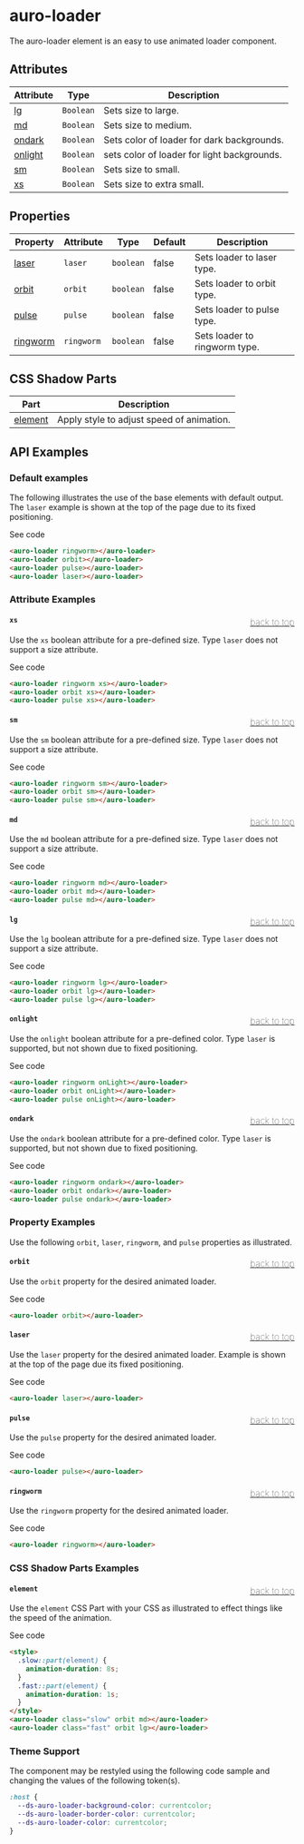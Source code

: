 <!-- AURO-GENERATED-CONTENT:START (FILE:src=../docs/api.md) -->
<!-- The below content is automatically added from ../docs/api.md -->

# auro-loader

The auro-loader element is an easy to use animated loader component.

## Attributes

| Attribute | Type      | Description                                 |
|-----------|-----------|---------------------------------------------|
| [lg](#lg)      | `Boolean` | Sets size to large.                         |
| [md](#md)      | `Boolean` | Sets size to medium.                        |
| [ondark](#ondark)  | `Boolean` | Sets color of loader for dark backgrounds.  |
| [onlight](#onlight) | `Boolean` | sets color of loader for light backgrounds. |
| [sm](#sm)      | `Boolean` | Sets size to small.                         |
| [xs](#xs)      | `Boolean` | Sets size to extra small.                   |

## Properties

| Property   | Attribute  | Type      | Default | Description                   |
|------------|------------|-----------|---------|-------------------------------|
| [laser](#laser)    | `laser`    | `boolean` | false   | Sets loader to laser type.    |
| [orbit](#orbit)    | `orbit`    | `boolean` | false   | Sets loader to orbit type.    |
| [pulse](#pulse)    | `pulse`    | `boolean` | false   | Sets loader to pulse type.    |
| [ringworm](#ringworm) | `ringworm` | `boolean` | false   | Sets loader to ringworm type. |

## CSS Shadow Parts

| Part      | Description                               |
|-----------|-------------------------------------------|
| [element](#element) | Apply style to adjust speed of animation. |
<!-- AURO-GENERATED-CONTENT:END -->

## API Examples

### Default examples

The following illustrates the use of the base elements with default output. The `laser` example is shown at the top of the page due to its fixed positioning.

<div class="exampleWrapper">
  <!-- AURO-GENERATED-CONTENT:START (FILE:src=../apiExamples/basic.html) -->
  <!-- The below content is automatically added from ../apiExamples/basic.html -->
  <auro-loader ringworm></auro-loader>
  <auro-loader orbit></auro-loader>
  <auro-loader pulse></auro-loader>
  <auro-loader laser></auro-loader>
  <!-- AURO-GENERATED-CONTENT:END -->
</div>
<auro-accordion alignRight>
  <span slot="trigger">See code</span>
<!-- AURO-GENERATED-CONTENT:START (CODE:src=../apiExamples/basic.html) -->
<!-- The below code snippet is automatically added from ../apiExamples/basic.html -->

```html
<auro-loader ringworm></auro-loader>
<auro-loader orbit></auro-loader>
<auro-loader pulse></auro-loader>
<auro-loader laser></auro-loader>
```
<!-- AURO-GENERATED-CONTENT:END -->
</auro-accordion>

### Attribute Examples

#### <a name="xs"></a>`xs`<a href="#" style="float: right; font-size: 1rem; font-weight: 100;">back to top</a>
Use the `xs` boolean attribute for a pre-defined size. Type `laser` does not support a size attribute.

<div class="exampleWrapper">
  <!-- AURO-GENERATED-CONTENT:START (FILE:src=../apiExamples/api_xs.html) -->
  <!-- The below content is automatically added from ../apiExamples/api_xs.html -->
  <auro-loader ringworm xs></auro-loader>
  <auro-loader orbit xs></auro-loader>
  <auro-loader pulse xs></auro-loader>
  <!-- AURO-GENERATED-CONTENT:END -->
</div>
<auro-accordion alignRight>
  <span slot="trigger">See code</span>
<!-- AURO-GENERATED-CONTENT:START (CODE:src=../apiExamples/api_xs.html) -->
<!-- The below code snippet is automatically added from ../apiExamples/api_xs.html -->

```html
<auro-loader ringworm xs></auro-loader>
<auro-loader orbit xs></auro-loader>
<auro-loader pulse xs></auro-loader>
```
<!-- AURO-GENERATED-CONTENT:END -->
</auro-accordion>

#### <a name="sm"></a>`sm`<a href="#" style="float: right; font-size: 1rem; font-weight: 100;">back to top</a>
Use the `sm` boolean attribute for a pre-defined size. Type `laser` does not support a size attribute.

<div class="exampleWrapper">
  <!-- AURO-GENERATED-CONTENT:START (FILE:src=../apiExamples/api_small.html) -->
  <!-- The below content is automatically added from ../apiExamples/api_small.html -->
  <auro-loader ringworm sm></auro-loader>
  <auro-loader orbit sm></auro-loader>
  <auro-loader pulse sm></auro-loader>
  <!-- AURO-GENERATED-CONTENT:END -->
</div>
<auro-accordion alignRight>
  <span slot="trigger">See code</span>
<!-- AURO-GENERATED-CONTENT:START (CODE:src=../apiExamples/api_small.html) -->
<!-- The below code snippet is automatically added from ../apiExamples/api_small.html -->

```html
<auro-loader ringworm sm></auro-loader>
<auro-loader orbit sm></auro-loader>
<auro-loader pulse sm></auro-loader>
```
<!-- AURO-GENERATED-CONTENT:END -->
</auro-accordion>

#### <a name="md"></a>`md`<a href="#" style="float: right; font-size: 1rem; font-weight: 100;">back to top</a>
Use the `md` boolean attribute for a pre-defined size. Type `laser` does not support a size attribute.

<div class="exampleWrapper">
  <!-- AURO-GENERATED-CONTENT:START (FILE:src=../apiExamples/api_medium.html) -->
  <!-- The below content is automatically added from ../apiExamples/api_medium.html -->
  <auro-loader ringworm md></auro-loader>
  <auro-loader orbit md></auro-loader>
  <auro-loader pulse md></auro-loader>
  <!-- AURO-GENERATED-CONTENT:END -->
</div>
<auro-accordion alignRight>
  <span slot="trigger">See code</span>
<!-- AURO-GENERATED-CONTENT:START (CODE:src=../apiExamples/api_medium.html) -->
<!-- The below code snippet is automatically added from ../apiExamples/api_medium.html -->

```html
<auro-loader ringworm md></auro-loader>
<auro-loader orbit md></auro-loader>
<auro-loader pulse md></auro-loader>
```
<!-- AURO-GENERATED-CONTENT:END -->
</auro-accordion>

#### <a name="lg"></a>`lg`<a href="#" style="float: right; font-size: 1rem; font-weight: 100;">back to top</a>
Use the `lg` boolean attribute for a pre-defined size. Type `laser` does not support a size attribute.

<div class="exampleWrapper">
  <!-- AURO-GENERATED-CONTENT:START (FILE:src=../apiExamples/api_large.html) -->
  <!-- The below content is automatically added from ../apiExamples/api_large.html -->
  <auro-loader ringworm lg></auro-loader>
  <auro-loader orbit lg></auro-loader>
  <auro-loader pulse lg></auro-loader>
  <!-- AURO-GENERATED-CONTENT:END -->
</div>
<auro-accordion alignRight>
  <span slot="trigger">See code</span>
<!-- AURO-GENERATED-CONTENT:START (CODE:src=../apiExamples/api_large.html) -->
<!-- The below code snippet is automatically added from ../apiExamples/api_large.html -->

```html
<auro-loader ringworm lg></auro-loader>
<auro-loader orbit lg></auro-loader>
<auro-loader pulse lg></auro-loader>
```
<!-- AURO-GENERATED-CONTENT:END -->
</auro-accordion>

#### <a name="onlight"></a>`onlight`<a href="#" style="float: right; font-size: 1rem; font-weight: 100;">back to top</a>
Use the `onlight` boolean attribute for a pre-defined color. Type `laser` is supported, but not shown due to fixed positioning.

<div class="exampleWrapper">
  <!-- AURO-GENERATED-CONTENT:START (FILE:src=../apiExamples/onlight.html) -->
  <!-- The below content is automatically added from ../apiExamples/onlight.html -->
  <auro-loader ringworm onLight></auro-loader>
  <auro-loader orbit onLight></auro-loader>
  <auro-loader pulse onLight></auro-loader>
  <!-- AURO-GENERATED-CONTENT:END -->
</div>
<auro-accordion alignRight>
  <span slot="trigger">See code</span>
<!-- AURO-GENERATED-CONTENT:START (CODE:src=../apiExamples/onlight.html) -->
<!-- The below code snippet is automatically added from ../apiExamples/onlight.html -->

```html
<auro-loader ringworm onLight></auro-loader>
<auro-loader orbit onLight></auro-loader>
<auro-loader pulse onLight></auro-loader>
```
<!-- AURO-GENERATED-CONTENT:END -->
</auro-accordion>

#### <a name="ondark"></a>`ondark`<a href="#" style="float: right; font-size: 1rem; font-weight: 100;">back to top</a>
Use the `ondark` boolean attribute for a pre-defined color. Type `laser` is supported, but not shown due to fixed positioning.

<div class="exampleWrapper--ondark">
  <!-- AURO-GENERATED-CONTENT:START (FILE:src=../apiExamples/ondark.html) -->
  <!-- The below content is automatically added from ../apiExamples/ondark.html -->
  <auro-loader ringworm ondark></auro-loader>
  <auro-loader orbit ondark></auro-loader>
  <auro-loader pulse ondark></auro-loader>
  <!-- AURO-GENERATED-CONTENT:END -->
</div>
<auro-accordion alignRight>
  <span slot="trigger">See code</span>
<!-- AURO-GENERATED-CONTENT:START (CODE:src=../apiExamples/ondark.html) -->
<!-- The below code snippet is automatically added from ../apiExamples/ondark.html -->

```html
<auro-loader ringworm ondark></auro-loader>
<auro-loader orbit ondark></auro-loader>
<auro-loader pulse ondark></auro-loader>
```
<!-- AURO-GENERATED-CONTENT:END -->
</auro-accordion>

### Property Examples

Use the following `orbit`, `laser`, `ringworm`, and `pulse` properties as illustrated.

#### <a name="orbit"></a>`orbit`<a href="#" style="float: right; font-size: 1rem; font-weight: 100;">back to top</a>
Use the `orbit` property for the desired animated loader.

<div class="exampleWrapper">
  <!-- AURO-GENERATED-CONTENT:START (FILE:src=../apiExamples/property_orbit.html) -->
  <!-- The below content is automatically added from ../apiExamples/property_orbit.html -->
  <auro-loader orbit></auro-loader>
  <!-- AURO-GENERATED-CONTENT:END -->
</div>
<auro-accordion alignRight>
  <span slot="trigger">See code</span>
<!-- AURO-GENERATED-CONTENT:START (CODE:src=../apiExamples/property_orbit.html) -->
<!-- The below code snippet is automatically added from ../apiExamples/property_orbit.html -->

```html
<auro-loader orbit></auro-loader>
```
<!-- AURO-GENERATED-CONTENT:END -->
</auro-accordion>

#### <a name="laser"></a>`laser`<a href="#" style="float: right; font-size: 1rem; font-weight: 100;">back to top</a>
Use the `laser` property for the desired animated loader. Example is shown at the top of the page due its fixed positioning.

<div class="exampleWrapper">
  <!-- AURO-GENERATED-CONTENT:START (FILE:src=../apiExamples/property_laser.html) -->
  <!-- The below content is automatically added from ../apiExamples/property_laser.html -->
  <auro-loader laser></auro-loader>
  <!-- AURO-GENERATED-CONTENT:END -->
</div>
<auro-accordion alignRight>
  <span slot="trigger">See code</span>
<!-- AURO-GENERATED-CONTENT:START (CODE:src=../apiExamples/property_laser.html) -->
<!-- The below code snippet is automatically added from ../apiExamples/property_laser.html -->

```html
<auro-loader laser></auro-loader>
```
<!-- AURO-GENERATED-CONTENT:END -->
</auro-accordion>

#### <a name="pulse"></a>`pulse`<a href="#" style="float: right; font-size: 1rem; font-weight: 100;">back to top</a>
Use the `pulse` property for the desired animated loader.

<div class="exampleWrapper">
  <!-- AURO-GENERATED-CONTENT:START (FILE:src=../apiExamples/property_pulse.html) -->
  <!-- The below content is automatically added from ../apiExamples/property_pulse.html -->
  <auro-loader pulse></auro-loader>
  <!-- AURO-GENERATED-CONTENT:END -->
</div>
<auro-accordion alignRight>
  <span slot="trigger">See code</span>
<!-- AURO-GENERATED-CONTENT:START (CODE:src=../apiExamples/property_pulse.html) -->
<!-- The below code snippet is automatically added from ../apiExamples/property_pulse.html -->

```html
<auro-loader pulse></auro-loader>
```
<!-- AURO-GENERATED-CONTENT:END -->
</auro-accordion>

#### <a name="ringworm"></a>`ringworm`<a href="#" style="float: right; font-size: 1rem; font-weight: 100;">back to top</a>
Use the `ringworm` property for the desired animated loader.

<div class="exampleWrapper">
  <!-- AURO-GENERATED-CONTENT:START (FILE:src=../apiExamples/property_ringworm.html) -->
  <!-- The below content is automatically added from ../apiExamples/property_ringworm.html -->
  <auro-loader ringworm></auro-loader>
  <!-- AURO-GENERATED-CONTENT:END -->
</div>
<auro-accordion alignRight>
  <span slot="trigger">See code</span>
<!-- AURO-GENERATED-CONTENT:START (CODE:src=../apiExamples/property_ringworm.html) -->
<!-- The below code snippet is automatically added from ../apiExamples/property_ringworm.html -->

```html
<auro-loader ringworm></auro-loader>
```
<!-- AURO-GENERATED-CONTENT:END -->
</auro-accordion>

### CSS Shadow Parts Examples

#### <a name="element"></a>`element`<a href="#" style="float: right; font-size: 1rem; font-weight: 100;">back to top</a>
Use the `element` CSS Part with your CSS as illustrated to effect things like the speed of the animation.

<div class="exampleWrapper">
  <!-- AURO-GENERATED-CONTENT:START (FILE:src=../apiExamples/custom_speed.html) -->
  <!-- The below content is automatically added from ../apiExamples/custom_speed.html -->
  <style>
    .slow::part(element) {
      animation-duration: 8s;
    }
    .fast::part(element) {
      animation-duration: 1s;
    }
  </style>
  <auro-loader class="slow" orbit md></auro-loader>
  <auro-loader class="fast" orbit lg></auro-loader>
  <!-- AURO-GENERATED-CONTENT:END -->
</div>
<auro-accordion alignRight>
  <span slot="trigger">See code</span>
<!-- AURO-GENERATED-CONTENT:START (CODE:src=../apiExamples/custom_speed.html) -->
<!-- The below code snippet is automatically added from ../apiExamples/custom_speed.html -->

```html
<style>
  .slow::part(element) {
    animation-duration: 8s;
  }
  .fast::part(element) {
    animation-duration: 1s;
  }
</style>
<auro-loader class="slow" orbit md></auro-loader>
<auro-loader class="fast" orbit lg></auro-loader>
```
<!-- AURO-GENERATED-CONTENT:END -->
</auro-accordion>

### Theme Support

The component may be restyled using the following code sample and changing the values of the following token(s).

<!-- AURO-GENERATED-CONTENT:START (CODE:src=./../src/styles/tokens.scss) -->
<!-- The below code snippet is automatically added from ./../src/styles/tokens.scss -->

```scss
:host {
  --ds-auro-loader-background-color: currentcolor;
  --ds-auro-loader-border-color: currentcolor;
  --ds-auro-loader-color: currentcolor;
}
```
<!-- AURO-GENERATED-CONTENT:END -->
